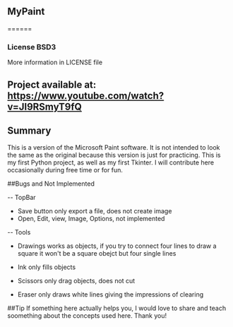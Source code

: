 ## MyPaint
======
### License BSD3

More information in LICENSE file

## Project available at: https://www.youtube.com/watch?v=JI9RSmyT9fQ

## Summary

This is a version of the Microsoft Paint software.
It is not intended to look the same as the original because this version is just for practicing.
This is my first Python project, as well as my first Tkinter.
I will contribute here occasionally during free time or for fun.

##Bugs and Not Implemented

-- TopBar
- Save button only export a file, does not create image
- Open, Edit, view, Image, Options, not implemented

-- Tools
- Drawings works as objects, if you try to connect four lines to draw a square
it won't be a square obejct but four single lines

- Ink only fills objects

- Scissors only drag objects, does not cut

- Eraser only draws white lines giving the impressions of clearing


##Tip
If something here actually helps you, I would love to share and teach soomething about the concepts used here. Thank you!

